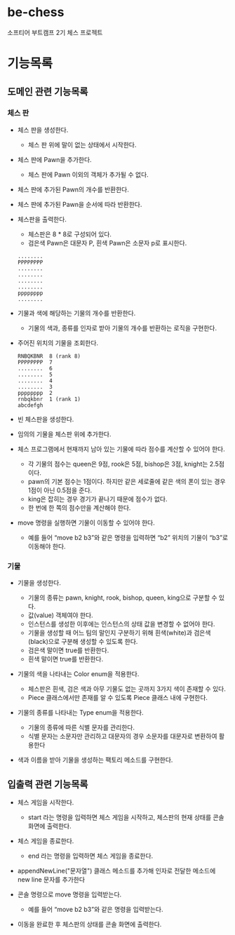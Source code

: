 # be-chess

소프티어 부트캠프 2기 체스 프로젝트

# 기능목록

## 도메인 관련 기능목록

### 체스 판

- 체스 판을 생성한다.
    - 체스 판 위에 말이 없는 상태에서 시작한다.


- 체스 판에 Pawn을 추가한다.
    - 체스 판에 Pawn 이외의 객체가 추가될 수 없다.


- 체스 판에 추가된 Pawn의 개수를 반환한다.


- 체스 판에 추가된 Pawn을 순서에 따라 반환한다.


- 체스판을 출력한다.
    - 체스판은 8 * 8로 구성되어 있다.
    - 검은색 Pawn은 대문자 P, 흰색 Pawn은 소문자 p로 표시한다.
  ```
  ........
  PPPPPPPP
  ........
  ........
  ........
  ........
  pppppppp
  ........
  ```


- 기물과 색에 해당하는 기물의 개수를 반환한다.
    - 기물의 색과, 종류를 인자로 받아 기물의 개수를 반환하는 로직을 구현한다.


- 주어진 위치의 기물을 조회한다.
  ```
  RNBQKBNR  8 (rank 8)
  PPPPPPPP  7
  ........  6
  ........  5
  ........  4
  ........  3
  pppppppp  2
  rnbqkbnr  1 (rank 1)
  abcdefgh
  ```


- 빈 체스판을 생성한다.


- 임의의 기물을 체스판 위에 추가한다.


- 체스 프로그램에서 현재까지 남아 있는 기물에 따라 점수를 계산할 수 있어야 한다.
    - 각 기물의 점수는 queen은 9점, rook은 5점, bishop은 3점, knight는 2.5점이다.
    - pawn의 기본 점수는 1점이다. 하지만 같은 세로줄에 같은 색의 폰이 있는 경우 1점이 아닌 0.5점을 준다.
    - king은 잡히는 경우 경기가 끝나기 때문에 점수가 없다.
    - 한 번에 한 쪽의 점수만을 계산해야 한다.


- move 명령을 실행하면 기물이 이동할 수 있어야 한다.
    - 예를 들어 “move b2 b3”와 같은 명령을 입력하면 “b2” 위치의 기물이 “b3”로 이동해야 한다.

### 기물

- 기물을 생성한다.
    - 기물의 종류는 pawn, knight, rook, bishop, queen, king으로 구분할 수 있다.
    - 값(value) 객체여야 한다.
    - 인스턴스를 생성한 이후에는 인스턴스의 상태 값을 변경할 수 없어야 한다.
    - 기물을 생성할 때 어느 팀의 말인지 구분하기 위해 흰색(white)과 검은색(black)으로 구분해 생성할 수 있도록 한다.
    - 검은색 말이면 true를 반환한다.
    - 흰색 말이면 true를 반환한다.


- 기물의 색을 나타내는 Color enum을 적용한다.
    - 체스판은 흰색, 검은 색과 아무 기물도 없는 곳까지 3가지 색이 존재할 수 있다.
    - Piece 클래스에서만 존재를 알 수 있도록 Piece 클래스 내에 구현한다.


- 기물의 종류를 나타내는 Type enum을 적용한다.
    - 기물의 종류에 따른 식별 문자를 관리한다.
    - 식별 문자는 소문자만 관리하고 대문자의 경우 소문자를 대문자로 변환하여 활용한다


- 색과 이름을 받아 기물을 생성하는 팩토리 메소드를 구현한다.

## 입출력 관련 기능목록

- 체스 게임을 시작한다.
    - start 라는 명령을 입력하면 체스 게임을 시작하고, 체스판의 현재 상태를 콘솔 화면에 출력한다.


- 체스 게임을 종료한다.
    - end 라는 명령을 입력하면 체스 게임을 종료한다.


- appendNewLine("문자열") 클래스 메소드를 추가해 인자로 전달한 메소드에 new line 문자를 추가한다


- 콘솔 명령으로 move 명령을 입력받는다.
    - 예를 들어 “move b2 b3”와 같은 명령을 입력받는다.


- 이동을 완료한 후 체스판의 상태를 콘솔 화면에 출력한다.
